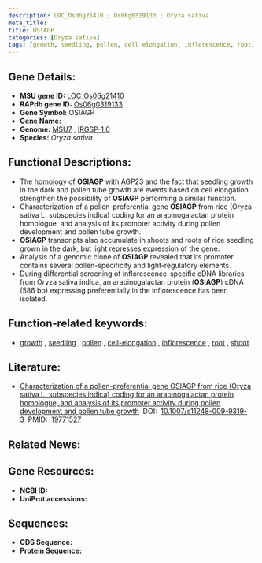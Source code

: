 ```yaml
---
description: LOC_Os06g21410 ; Os06g0319133 ; Oryza sativa
meta_title:
title: OSIAGP
categories: [Oryza sativa]
tags: [growth, seedling, pollen, cell elongation, inflorescence, root, shoot]
---
```


## Gene Details:
- **MSU gene ID:** [LOC_Os06g21410](http://rice.uga.edu/cgi-bin/ORF_infopage.cgi?orf=LOC_Os06g21410)  
- **RAPdb gene ID:** [Os06g0319133](https://rapdb.dna.affrc.go.jp/locus/?name=Os06g0319133)  
- **Gene Symbol:** OSIAGP
- **Gene Name:**
- **Genome:**  [MSU7](http://rice.uga.edu/)&nbsp;,&nbsp;[IRGSP-1.0](https://rapdb.dna.affrc.go.jp/download/irgsp1.html)
- **Species:** *Oryza sativa*

## Functional Descriptions:
   - The homology of **OSIAGP** with AGP23 and the fact that seedling growth in the dark and pollen tube growth are events based on cell elongation strengthen the possibility of **OSIAGP** performing a similar function.
   - Characterization of a pollen-preferential gene **OSIAGP** from rice (Oryza sativa L. subspecies indica) coding for an arabinogalactan protein homologue, and analysis of its promoter activity during pollen development and pollen tube growth.
   - **OSIAGP** transcripts also accumulate in shoots and roots of rice seedling grown in the dark, but light represses expression of the gene.
   - Analysis of a genomic clone of **OSIAGP** revealed that its promoter contains several pollen-specificity and light-regulatory elements.
   - During differential screening of inflorescence-specific cDNA libraries from Oryza sativa indica, an arabinogalactan protein (**OSIAGP**) cDNA (586 bp) expressing preferentially in the inflorescence has been isolated.

## Function-related keywords:
   - [growth](/tags/growth/)&nbsp;,&nbsp;[seedling](/tags/seedling/)&nbsp;,&nbsp;[pollen](/tags/pollen/)&nbsp;,&nbsp;[cell-elongation](/tags/cell-elongation/)&nbsp;,&nbsp;[inflorescence](/tags/inflorescence/)&nbsp;,&nbsp;[root](/tags/root/)&nbsp;,&nbsp;[shoot](/tags/shoot/)

## Literature:
   - [Characterization of a pollen-preferential gene OSIAGP from rice (Oryza sativa L. subspecies indica) coding for an arabinogalactan protein homologue, and analysis of its promoter activity during pollen development and pollen tube growth](https://www.doi.org/10.1007/s11248-009-9319-3)&nbsp;&nbsp;DOI:&nbsp;&nbsp;[10.1007/s11248-009-9319-3](https://www.doi.org/10.1007/s11248-009-9319-3)&nbsp;&nbsp;PMID:&nbsp;&nbsp;[19771527](https://pubmed.ncbi.nlm.nih.gov/19771527/)

## Related News:

## Gene Resources:
- **NCBI ID:**  []()
- **UniProt accessions:** [](https://www.uniprot.org/uniprotkb//entry)

## Sequences:
- **CDS Sequence:**
- **Protein Sequence:**
